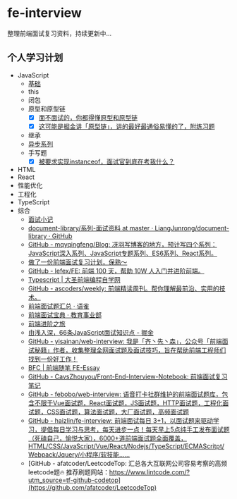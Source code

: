 # fe-interview

整理前端面试复习资料，持续更新中...

## 个人学习计划
- JavaScript
    - [基础](./JavaScript/%E5%9F%BA%E7%A1%80.md)
    - this
    - 闭包
    - 原型和原型链
        + [x] [面不面试的，你都得懂原型和原型链](https://juejin.cn/post/6934498361475072014)
        + [x] [这可能是掘金讲「原型链」，讲的最好最通俗易懂的了，附练习题](https://juejin.cn/post/7007416743215759373)
    - 继承
    - [异步系列](./JavaScript/异步系列.md)
    - 手写题
        + [x] [被要求实现instanceof，面试官到底在考我什么？](https://juejin.cn/post/7075852383250546718)
- HTML
- React
- 性能优化
- 工程化
- TypeScript
- 综合
    - [面试小记](https://juejin.cn/column/7077762092295520263)
    - [document-library/系列-面试资料 at master · LiangJunrong/document-library · GitHub](https://github.com/LiangJunrong/document-library/tree/master/%E7%B3%BB%E5%88%97-%E9%9D%A2%E8%AF%95%E8%B5%84%E6%96%99)
    - [GitHub - mqyqingfeng/Blog: 冴羽写博客的地方，预计写四个系列：JavaScript深入系列、JavaScript专题系列、ES6系列、React系列。](https://github.com/mqyqingfeng/Blog)
    - [做了一份前端面试复习计划，保熟～](https://juejin.cn/post/7061588533214969892#heading-91)
    - [GitHub - lefex/FE: 前端 100 天，帮助 10W 人入门并进阶前端。](https://github.com/lefex/FE)
    - [Typescript | 大圣前端编程自学网](https://shengxinjing.cn/fe/typescript.html#%E4%BB%98%E8%B4%B9%E8%AF%BE%E7%A8%8B)
    - [GitHub - ascoders/weekly: 前端精读周刊。帮你理解最前沿、实用的技术。](https://github.com/ascoders/weekly)
    - [前端面试题汇总 · 语雀](https://www.yuque.com/cuggz/interview)
    - [前端面试宝典 · 教育事业部](https://gxaedu.yuque.com/books/share/010981b8-858b-4b0a-96e9-e0bd7da1b0ed)
    - [前端进阶之旅](https://interview2.poetries.top/)
    - [由浅入深，66条JavaScript面试知识点 - 掘金](https://juejin.cn/post/6844904200917221389#heading-4)
    - [GitHub - yisainan/web-interview: 我是「齐丶先丶森」，公众号「前端面试秘籍」作者，收集整理全网面试题及面试技巧，旨在帮助前端工程师们找到一份好工作！](https://github.com/yisainan/web-interview)
    - [BFC | 前端随笔 FE-Essay](https://i-want-offer.github.io/FE-Essay/CSS/BFC.html#box-css-%E5%B8%83%E5%B1%80%E7%9A%84%E5%9F%BA%E6%9C%AC%E5%8D%95%E4%BD%8D)
    - [GitHub - CavsZhouyou/Front-End-Interview-Notebook: 前端面试复习笔记](https://github.com/CavsZhouyou/Front-End-Interview-Notebook)
    - [GitHub - febobo/web-interview: 语音打卡社群维护的前端面试题库，包含不限于Vue面试题，React面试题，JS面试题，HTTP面试题，工程化面试题，CSS面试题，算法面试题，大厂面试题，高频面试题](https://github.com/febobo/web-interview)
    - [GitHub - haizlin/fe-interview: 前端面试每日 3+1，以面试题来驱动学习，提倡每日学习与思考，每天进步一点！每天早上5点纯手工发布面试题（死磕自己，愉悦大家），6000+道前端面试题全面覆盖，HTML/CSS/JavaScript/Vue/React/Nodejs/TypeScript/ECMAScritpt/Webpack/Jquery/小程序/软技能……](https://github.com/haizlin/fe-interview)
    - [GitHub - afatcoder/LeetcodeTop: 汇总各大互联网公司容易考察的高频leetcode题🔥 推荐刷题网站：https://www.lintcode.com/?utm_source=tf-github-codetop](https://github.com/afatcoder/LeetcodeTop)

